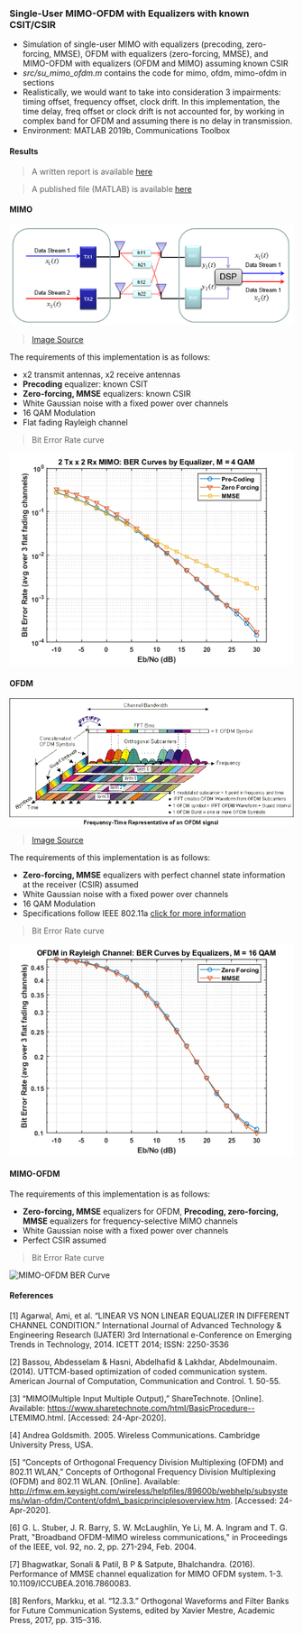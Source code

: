 ### Single-User MIMO-OFDM with Equalizers with known CSIT/CSIR

- Simulation of single-user MIMO with equalizers (precoding, zero-forcing, MMSE), OFDM with equalizers (zero-forcing, MMSE), and MIMO-OFDM with equalizers (OFDM and MIMO) assuming known CSIR
- _src/su_mimo_ofdm.m_ contains the code for mimo, ofdm, mimo-ofdm in sections
- Realistically, we would want to take into consideration 3 impairments: timing offset, frequency offset, clock drift. In this implementation, the time delay, freq offset or clock drift is not accounted for, by working in complex band for OFDM and assuming there is no delay in transmission.
- Environment: MATLAB 2019b, Communications Toolbox

#### Results

> A written report is available [here](doc/report.pdf)

> A published file (MATLAB) is available [here](doc/code_published.pdf)

#### MIMO

![MIMO Block Diagram](res/SU_MIMO.png)

> [Image Source](https://www.sharetechnote.com/html/BasicProcedure_LTE_MIMO.html)

The requirements of this implementation is as follows:

- x2 transmit antennas, x2 receive antennas
- **Precoding** equalizer: known CSIT
- **Zero-forcing, MMSE** equalizers: known CSIR
- White Gaussian noise with a fixed power over channels
- 16 QAM Modulation
- Flat fading Rayleigh channel

> Bit Error Rate curve

![MIMO BER Curve](res/mimo.png)

#### OFDM

![OFDM Descriptions](res/ofdm_descriptions.png)

> [Image Source](http://rfmw.em.keysight.com/wireless/helpfiles/89600b/webhelp/subsystems/wlan-ofdm/Content/ofdm_basicprinciplesoverview.htm)

The requirements of this implementation is as follows:

- **Zero-forcing, MMSE** equalizers with perfect channel state information at the receiver (CSIR) assumed
- White Gaussian noise with a fixed power over channels
- 16 QAM Modulation
- Specifications follow IEEE 802.11a [click for more information](http://rfmw.em.keysight.com/wireless/helpfiles/89600b/webhelp/subsystems/wlan-ofdm/Content/ofdm_80211-overview.htm)

> Bit Error Rate curve

![OFDM BER Curve](res/ofdm.png)

#### MIMO-OFDM

The requirements of this implementation is as follows:

- **Zero-forcing, MMSE** equalizers for OFDM, **Precoding, zero-forcing, MMSE** equalizers for frequency-selective MIMO channels
- White Gaussian noise with a fixed power over channels
- Perfect CSIR assumed

> Bit Error Rate curve

![MIMO-OFDM BER Curve](res/mimo_ofdm.png)

#### References
[1] Agarwal, Ami, et al. “LINEAR VS NON LINEAR EQUALIZER IN DIFFERENT CHANNEL CONDITION.” International Journal of Advanced Technology &amp; Engineering Research (IJATER) 3rd International e-Conference on Emerging Trends in Technology, 2014. ICETT 2014; ISSN: 2250-3536

[2] Bassou, Abdesselam & Hasni, Abdelhafid & Lakhdar, Abdelmounaim. (2014). UTTCM-based optimization of coded communication system. American Journal of Computation, Communication and Control. 1. 50-55. 

[3] “MIMO(Multiple Input Multiple Output),” ShareTechnote. [Online]. Available: https://www.sharetechnote.com/html/BasicProcedure--
LTEMIMO.html. [Accessed: 24-Apr-2020].

[4] Andrea Goldsmith. 2005. Wireless Communications. Cambridge University Press, USA.

[5] “Concepts of Orthogonal Frequency Division Multiplexing (OFDM) and 802.11 WLAN,” Concepts of Orthogonal Frequency Division Multiplexing (OFDM) and 802.11 WLAN. [Online]. Available: http://rfmw.em.keysight.com/wireless/helpfiles/89600b/webhelp/subsystems/wlan-ofdm/Content/ofdm\_basicprinciplesoverview.htm. [Accessed: 24-Apr-2020].

[6] G. L. Stuber, J. R. Barry, S. W. McLaughlin, Ye Li, M. A. Ingram and T. G. Pratt, "Broadband OFDM-MIMO wireless communications," in Proceedings of the IEEE, vol. 92, no. 2, pp. 271-294, Feb. 2004.

[7] Bhagwatkar, Sonali \& Patil, B P \& Satpute, Bhalchandra. (2016). Performance of MMSE channel equalization for MIMO OFDM system. 1-3. 10.1109/ICCUBEA.2016.7860083.

[8] Renfors, Markku, et al. “12.3.3.” Orthogonal Waveforms and Filter Banks for Future Communication Systems, edited by Xavier Mestre, Academic Press, 2017, pp. 315–316.
